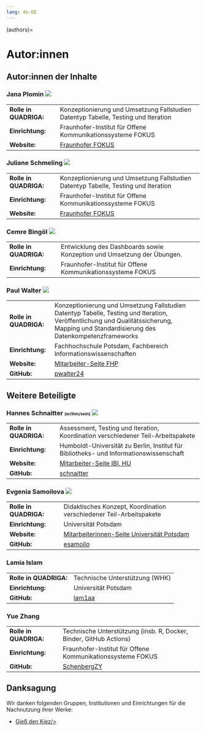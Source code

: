 ```yaml
---
lang: de-DE
---
```

(authors)=
# Autor:innen

## Autor:innen der Inhalte

### Jana Plomin <a href="https://orcid.org/0000-0003-0127-7493" target="_blank">![](_images/ORCID-iD_icon-16x16.png)</a>
<table style="margin-left: 0">
<tr>
<td><b>Rolle in QUADRIGA:</b></td>
<td>Konzeptionierung und Umsetzung Fallstudien Datentyp Tabelle, Testing und Iteration</td>
</tr>
<tr>
<td><b>Einrichtung:</b></td>
<td>Fraunhofer-Institut für Offene Kommunikationssysteme FOKUS</td>
</tr>
<tr>
<td><b>Website:</b></td>
<td><a href="https://www.fokus.fraunhofer.de/8fb7bdcc1d2bd6e8" class="external-link" target="_blank">Fraunhofer FOKUS</a></td>
</tr>
</table>

### Juliane Schmeling <a href="https://orcid.org/0009-0005-9814-1139" target="_blank">![](_images/ORCID-iD_icon-16x16.png)</a>
<table style="margin-left: 0">
<tr>
<td><b>Rolle in QUADRIGA:</b></td>
<td>Konzeptionierung und Umsetzung Fallstudien Datentyp Tabelle, Testing und Iteration</td>
</tr>
<tr>
<td><b>Einrichtung:</b></td>
<td>Fraunhofer-Institut für Offene Kommunikationssysteme FOKUS</td>
</tr>
<tr>
<td><b>Website:</b></td>
</td><td><a href="https://www.fokus.fraunhofer.de/a1b4f9c17da1c9a6" class="external-link" target="_blank">Fraunhofer FOKUS</a></td>
</tr>
</table>

### Cemre Bingöl <a href="https://orcid.org/0009-0009-2345-4973" target="_blank">![](_images/ORCID-iD_icon-16x16.png)</a>
<table style="margin-left: 0">
<tr>
<td><b>Rolle in QUADRIGA:</b></td>
<td>Entwicklung des Dashboards sowie Konzeption und Umsetzung der Übungen.</td>
</tr>
<tr>
<td><b>Einrichtung:</b></td>
<td>Fraunhofer-Institut für Offene Kommunikationssysteme FOKUS</td>
</tr>
</table>

### Paul Walter <a href="https://orcid.org/0000-0002-9236-3268" target="_blank">![](_images/ORCID-iD_icon-16x16.png)</a>
<table style="margin-left: 0">
<tr>
<td><b>Rolle in QUADRIGA:</b></td>
<td>Konzeptionierung und Umsetzung Fallstudien Datentyp Tabelle, Testing und Iteration, Veröffentlichung und Qualitätssicherung, Mapping und Standardisierung des Datenkompetenzframeworks</td>
</tr>
<tr>
<td><b>Einrichtung:</b></td>
<td>Fachhochschule Potsdam, Fachbereich Informationswissenschaften</td>
</tr>
<tr>
<td><b>Website:</b></td>
<td><a href="https://www.fh-potsdam.de/hochschule-netzwerk/personen/paul-walter" class="external-link" target="_blank">Mitarbeiter-Seite FHP</a></td>
</tr>
<tr>
<td><b>GitHub:</b></td>
<td><a href="https://github.com/pwalter24" class="external-link" target="_blank">pwalter24</a></td>
</tr>
</table> 

## Weitere Beteiligte  

### Hannes Schnaitter <span style="font-size:8pt">(er/ihm/sein)</span> <a href="https://orcid.org/0000-0002-1602-6032" target="_blank">![](_images/ORCID-iD_icon-16x16.png)</a>
<table style="margin-left: 0">
<tr>
<td><b>Rolle in QUADRIGA:</b></td>
<td>Assessment, Testing und Iteration, Koordination verschiedener Teil-Arbeitspakete</td>
</tr>
<tr>
<td><b>Einrichtung:</b></td>
<td>Humboldt-Universität zu Berlin, Institut für Bibliotheks- und Informationswissenschaft</td>
</tr>
<tr>
<td><b>Website:</b></td>
<td><a href="https://www.ibi.hu-berlin.de/de/institut/personen/schnaitter" class="external-link" target="_blank">Mitarbeiter-Seite IBI, HU</a></td>
</tr>
<tr>
<td><b>GitHub:</b></td>
<td><a href="https://github.com/schnaitter" class="external-link" target="_blank">schnaitter</a></td>
</tr>
</table>

### Evgenia Samoilova <a href="https://orcid.org/0000-0003-3858-901X" target="_blank">![](_images/ORCID-iD_icon-16x16.png)</a>
<table style="margin-left: 0">
<tr>
<td><b>Rolle in QUADRIGA:</b></td>
<td>Didaktisches Konzept, Koordination verschiedener Teil-Arbeitspakete</td>
</tr>
<tr>
<td><b>Einrichtung:</b></td>
<td>Universität Potsdam</td>
</tr>
<tr>
<td><b>Website:</b></td>
<td><a href="https://www.uni-potsdam.de/de/multimedia/team/wissenschaftliches-personal/evgenia-samoilova-phd" class="external-link" target="_blank">Mitarbeiterinnen-Seite Universität Potsdam</td>
</tr>
<tr>
<td><b>GitHub:</b></td>
<td><a href="https://github.com/esamoilo" class="external-link" target="_blank">esamoilo</a></td>
</tr>
</table>

### Lamia Islam
<table style="margin-left: 0">
<tr>
<td><b>Rolle in QUADRIGA:</b></td>
<td>Technische Unterstützung (WHK)</td>
</tr>
<tr>
<td><b>Einrichtung:</b></td>
<td>Universität Potsdam</td>
</tr>
<tr>
<td><b>GitHub:</b></td>
<td><a href="https://github.com/lam1aa" class="external-link" target="_blank">lam1aa</a></td>
</tr>
</table>  

### Yue Zhang
<table style="margin-left: 0">
<tr>
<td><b>Rolle in QUADRIGA:</b></td>
<td>Technische Unterstützung (insb. R, Docker, Binder, GitHub Actions)</td>
</tr>
<tr>
<td><b>Einrichtung:</b></td>
<td>Fraunhofer-Institut für Offene Kommunikationssysteme FOKUS</td>
</tr>
<tr>
<td><b>GitHub:</b></td>
<td><a href="https://github.com/SchenbergZY" class="external-link" target="_blank">SchenbergZY</a></td>
</tr>
</table>  


## Danksagung

Wir danken folgenden Gruppen, Institutionen und Einrichtungen für die Nachnutzung ihrer Werke:

- <a href="https://www.giessdenkiez.de/" target="_blank">Gieß den Kiez/>  

